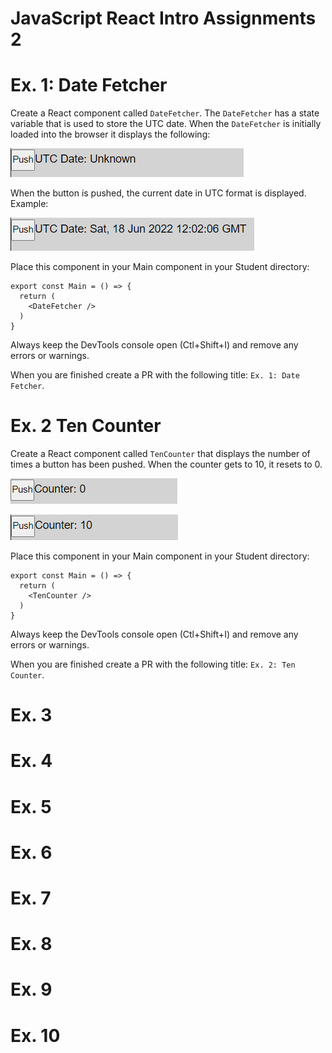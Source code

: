 # JavaScript React Intro Assignments 2

# Ex. 1: Date Fetcher

Create a React component called `DateFetcher`.  The `DateFetcher` has a state variable that is used to store the UTC date.  When the `DateFetcher` is initially loaded into the browser it displays the following:

![](./docs/ex1a.png)

When the button is pushed, the current date in UTC format is displayed.  Example:

![](./docs/ex1b.png)


Place this component in your Main component in your Student directory:

```
export const Main = () => {
  return (
    <DateFetcher />
  )
}
```

Always keep the DevTools console open (Ctl+Shift+I) and remove any errors or warnings.

When you are finished create a PR with the following title: `Ex. 1: Date Fetcher`.


# Ex. 2 Ten Counter
Create a React component called `TenCounter` that displays the number of times a button has been pushed.  When the counter gets to 10, it resets to 0.

![](./docs/ex2a.png)


![](./docs/ex2b.png)

Place this component in your Main component in your Student directory:

```
export const Main = () => {
  return (
    <TenCounter />
  )
}
```

Always keep the DevTools console open (Ctl+Shift+I) and remove any errors or warnings.

When you are finished create a PR with the following title: `Ex. 2: Ten Counter`.

# Ex. 3


# Ex. 4


# Ex. 5


# Ex. 6


# Ex. 7


# Ex. 8


# Ex. 9


# Ex. 10